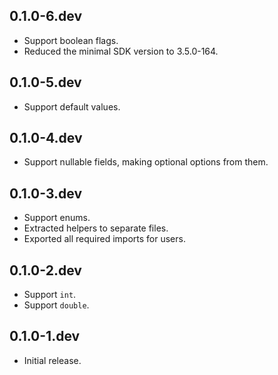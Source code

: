 ## 0.1.0-6.dev

* Support boolean flags.
* Reduced the minimal SDK version to 3.5.0-164.

## 0.1.0-5.dev

* Support default values.

## 0.1.0-4.dev

* Support nullable fields, making optional options from them.

## 0.1.0-3.dev

* Support enums.
* Extracted helpers to separate files.
* Exported all required imports for users.

## 0.1.0-2.dev

* Support `int`.
* Support `double`.

## 0.1.0-1.dev

* Initial release.
